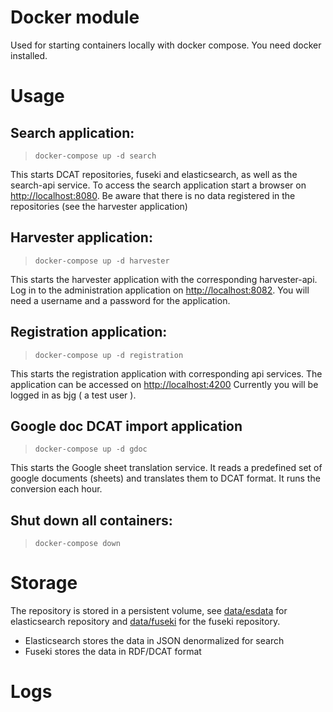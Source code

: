 # Docker module

Used for starting containers locally with docker compose. You need docker installed.

# Usage

## Search application:
>`docker-compose up -d search`

This starts DCAT repositories, fuseki and elasticsearch, as well as the search-api service. 
To access the search application start a browser on [http://localhost:8080](http://localhost:8080). Be aware that 
there is no data registered in the repositories (see the harvester application)

## Harvester application:
>`docker-compose up -d harvester`

This starts the harvester application with the corresponding harvester-api. 
Log in to the administration application on [http://localhost:8082](http://localhost:8082).
You will need a username and a password for the application. 

## Registration application:
>`docker-compose up -d registration`

This starts the registration application with corresponding api services. 
The application can be accessed on [http://localhost:4200](http://localhost:4200)
Currently you will be logged in as bjg ( a test user ).

## Google doc DCAT import application
>`docker-compose up -d gdoc`

This starts the Google sheet translation service. It reads a predefined set of google 
documents (sheets) and translates them to DCAT format. It runs the conversion each hour.

## Shut down all containers:
>`docker-compose down`

# Storage
The repository is stored in a persistent volume, see [data/esdata](data/esdata) for elasticsearch 
repository and [data/fuseki](data/fuseki) for the fuseki repository. 
  * Elasticsearch stores the data in JSON denormalized for search
  * Fuseki stores the data in RDF/DCAT format

# Logs
